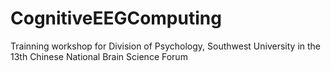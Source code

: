 # CognitiveEEGComputing
Trainning workshop for Division of Psychology, Southwest University in the 13th Chinese National Brain Science Forum
